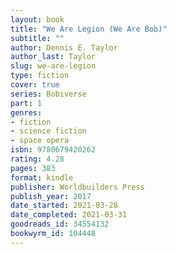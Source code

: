 ```yaml
---
layout: book
title: "We Are Legion (We Are Bob)"
subtitle: ""
author: Dennis E. Taylor
author_last: Taylor
slug: we-are-legion
type: fiction
cover: true
series: Bobiverse
part: 1
genres:
- fiction 
- science fiction
- space opera
isbn: 9780679420262
rating: 4.28
pages: 383
format: kindle
publisher: Worldbuilders Press
publish_year: 2017
date_started: 2021-03-28
date_completed: 2021-03-31
goodreads_id: 34554132 
bookwyrm_id: 104448
---
```


